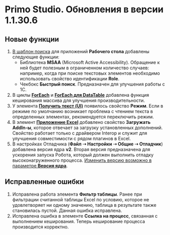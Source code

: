 # Primo Studio. Обновления в версии 1.1.30.6

## Новые функции

1. [В шаблон поиска](https://docs.primo-rpa.ru/primo-rpa/primo-studio/process/searchpatterns#rabochii-stol) для приложений **Рабочего стола** добавлены следующие функции:
    * Библиотека **MSAA** (Microsoft Active Accessibility). Обращение к ней будет полезным в ограниченном количество случаев: например, когда при поиске текстовых элементов необходимо использовать свойство идентификации **Role**. 
    * Чекбокс **Быстрый поиск**. Предназначен для улучшения работы с 1С. 
4. В циклы [**ForEach**](https://docs.primo-rpa.ru/primo-rpa/g_elements/osnovnye-elementy/els_logic/el_logic_foreach) и [**ForEach для DataTable**](https://docs.primo-rpa.ru/primo-rpa/g_elements/osnovnye-elementy/els_logic/el_logic_foreachrowdatatable) добавлена функция кеширования массива для улучшения производительности.
1. У элемента [**Получить текст (UI)**](https://docs.primo-rpa.ru/primo-rpa/g_elements/osnovnye-elementy/els_uiinteraction/el_gettext) появилось свойство **Режим**. Если в режиме по умолчанию возникает проблема с чтением текста в определенных элементах, рекомендуется переключить режим.
1. В элемент [**Приложение Excel**](https://docs.primo-rpa.ru/primo-rpa/g_elements/osnovnye-elementy/prilozhenie-excel/el_excel_app) добавлено свойство **Загружать AddIn-ы**, которое отвечает за загрузку установленных дополнений. Свойство работает только с драйвером Interop и служит для улучшения совместимости с рядом плагинов в Excel.
1. В настройках Отладчика (**Файл ➝ Настройки ➝ Общие ➝ Отладчик**) добавлена версия ядра **v2**. Вторая версия предназначена для ускорения запуска Робота, который должен выполнить отладку высоконагруженного процесса. [Изменить версию возможно в параметре **Версия ядра**](https://docs.primo-rpa.ru/primo-rpa/primo-studio/settings#otladchik). 

## Исправленные ошибки

1. Исправлена работа элемента **Фильтр таблицы**. Ранее при фильтрации считанной таблицы Excel по условию, которое не удовлетворяет ни одному значению, таблица в результате также становилась пустой. Данная ошибка исправлена.
1. Исправлена ошибка в элементе **Ссылка на процесс**, связанная с выполнением кеширования. Теперь кеширование процесса производится корректно.


